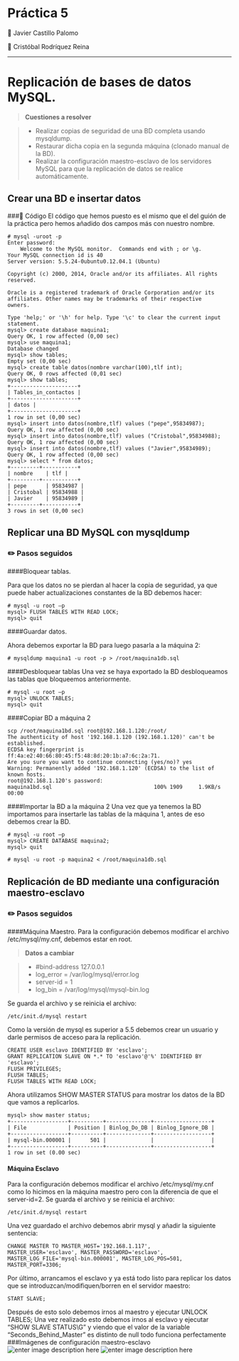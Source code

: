 Práctica 5
===================
:bust_in_silhouette: Javier Castillo Palomo

:bust_in_silhouette: Cristóbal Rodríquez Reina

----------


Replicación de bases de datos MySQL.
==================

> **Cuestiones a resolver**

> - Realizar copias de seguridad de una BD completa usando mysqldump.
> - Restaurar dicha copia en la segunda máquina (clonado manual de la BD).
> - Realizar la configuración maestro-esclavo de los servidores MySQL para que la
replicación de datos se realice automáticamente.

Crear una BD e insertar datos
-------------------

###:page_facing_up:  Código
El código que hemos puesto es el mismo que el del guión de la práctica pero hemos añadido dos campos más con nuestro nombre.

    # mysql -uroot -p
	Enter password: 
		Welcome to the MySQL monitor.  Commands end with ; or \g.
	Your MySQL connection id is 40
	Server version: 5.5.24-0ubuntu0.12.04.1 (Ubuntu)
	
	Copyright (c) 2000, 2014, Oracle and/or its affiliates. All rights reserved.
	
	Oracle is a registered trademark of Oracle Corporation and/or its
	affiliates. Other names may be trademarks of their respective
	owners.
	
	Type 'help;' or '\h' for help. Type '\c' to clear the current input statement.
	mysql> create database maquina1;
	Query OK, 1 row affected (0,00 sec)
	mysql> use maquina1;
	Database changed
	mysql> show tables;
	Empty set (0,00 sec)
	mysql> create table datos(nombre varchar(100),tlf int);
	Query OK, 0 rows affected (0,01 sec)
	mysql> show tables;
	+---------------------+
	| Tables_in_contactos |
	+---------------------+
	| datos |
	+---------------------+
	1 row in set (0,00 sec)
	mysql> insert into datos(nombre,tlf) values ("pepe",95834987);
	Query OK, 1 row affected (0,00 sec)
	mysql> insert into datos(nombre,tlf) values ("Cristobal",95834988);
	Query OK, 1 row affected (0,00 sec)
	mysql> insert into datos(nombre,tlf) values ("Javier",95834989);
	Query OK, 1 row affected (0,00 sec)
	mysql> select * from datos;
	+---------+-----------+
	| nombre    | tlf |
	+---------+-----------+
	| pepe      | 95834987 |
	| Cristobal | 95834988 |
	| Javier    | 95834989 |
	+---------+-----------+
	3 rows in set (0,00 sec)

Replicar una BD MySQL con mysqldump
--------------------


### :pencil2: Pasos seguidos
####Bloquear tablas.

Para que los datos no se pierdan al hacer la copia de seguridad, ya que puede haber actualizaciones constantes de la BD debemos hacer:

    # mysql -u root –p
	mysql> FLUSH TABLES WITH READ LOCK;
	mysql> quit
####Guardar datos.

Ahora debemos exportar la BD para luego pasarla a la máquina 2:

    # mysqldump maquina1 -u root -p > /root/maquina1db.sql
####Desbloquear tablas
Una vez se haya exportado la BD desbloqueamos las tablas que bloqueemos anteriormente.

    # mysql -u root –p
	mysql> UNLOCK TABLES;
	mysql> quit
####Copiar BD a máquina 2

    scp /root/maquina1bd.sql root@192.168.1.120:/root/
	The authenticity of host '192.168.1.120 (192.168.1.120)' can't be established.
	ECDSA key fingerprint is ff:4a:e2:40:66:80:45:f5:48:8d:20:1b:a7:6c:2a:71.
	Are you sure you want to continue connecting (yes/no)? yes
	Warning: Permanently added '192.168.1.120' (ECDSA) to the list of known hosts.
	root@192.168.1.120's password: 
	maquina1bd.sql                                100% 1909     1.9KB/s   00:00  
####Importar la BD a la máquina 2
Una vez que ya tenemos la BD importamos para insertarle las tablas de la máquina 1, antes de eso debemos crear la BD.

    # mysql -u root –p
	mysql> CREATE DATABASE maquina2;
	mysql> quit
	
	# mysql -u root -p maquina2 < /root/maquina1db.sql

Replicación de BD mediante una configuración maestro-esclavo
-------------------

### :pencil2: Pasos seguidos
####Máquina Maestro.
Para la configuración debemos modificar el archivo /etc/mysql/my.cnf, debemos estar en root.
> **Datos a cambiar**

> - #bind-address 127.0.0.1
> - log_error = /var/log/mysql/error.log
> - server-id = 1
> - log_bin = /var/log/mysql/mysql-bin.log

Se guarda el archivo y se reinicia el archivo:

    /etc/init.d/mysql restart
Como la versión de mysql es superior a 5.5 debemos crear un usuario y darle permisos de acceso para la replicación.

    CREATE USER esclavo IDENTIFIED BY 'esclavo';
	GRANT REPLICATION SLAVE ON *.* TO 'esclavo'@'%' IDENTIFIED BY 'esclavo';
	FLUSH PRIVILEGES;
	FLUSH TABLES;
	FLUSH TABLES WITH READ LOCK;
Ahora utilizamos SHOW MASTER STATUS para mostrar los datos de la BD que vamos a replicarlos.

    mysql> show master status;
	+------------------+----------+--------------+------------------+
	| File             | Position | Binlog_Do_DB | Binlog_Ignore_DB |
	+------------------+----------+--------------+------------------+
	| mysql-bin.000001 |      501 |              |                  |
	+------------------+----------+--------------+------------------+
	1 row in set (0.00 sec)


#### Máquina Esclavo
Para la configuración debemos modificar el archivo /etc/mysql/my.cnf como lo hicimos en la máquina maestro pero con la diferencia de que el server-id=2.
Se guarda el archivo y se reinicia el archivo:

    /etc/init.d/mysql restart
Una vez guardado el archivo debemos abrir mysql y añadir la siguiente sentencia:

    CHANGE MASTER TO MASTER_HOST='192.168.1.117',
	MASTER_USER='esclavo', MASTER_PASSWORD='esclavo',
	MASTER_LOG_FILE='mysql-bin.000001', MASTER_LOG_POS=501,
	MASTER_PORT=3306;

Por último, arrancamos el esclavo y ya está todo listo para replicar los datos que se introduzcan/modifiquen/borren en el servidor maestro:

    START SLAVE;
  Después de esto solo debemos irnos al maestro y ejecutar UNLOCK TABLES;
  Una vez realizado esto debemos irnos al esclavo y ejecutar “SHOW SLAVE STATUS\G” y viendo que el valor de la variable “Seconds_Behind_Master” es distinto de null todo funciona perfectamente
###Imágenes de configuración maestro-esclavo
![enter image description here](https://github.com/cr13/SWAP2015/blob/master/Practicas_Swap/P5/SHOW_MASTER_STATUS.png?raw=true)
![enter image description here](https://github.com/cr13/SWAP2015/blob/master/Practicas_Swap/P5/FUNCIONANDO.png?raw=true)
 
